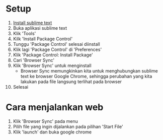 # Setup
1. [Install sublime text](https://www.sublimetext.com/)
2. Buka aplikasi sublime text
3. Klik 'Tools'
4. Kilk 'Install Package Control'
5. Tunggu 'Package Control' selesai diinstall
6. Klik lagi 'Package Control' di 'Preferences'
7. Klik 'Package Control: Install Package'
8. Cari 'Browser Sync'
9. Klik 'Browser Sync' untuk menginstall
    - Browser Sync memungkinkan kita untuk menghubungkan sublime text ke browser Google Chrome, sehingga perubahan yang kita lakukan pada file langsung terlihat pada browser
10. Selesai

# Cara menjalankan web
1. Klik 'Browser Sync' pada menu
2. Pilih file yang ingin dijalankan pada pilihan 'Start File'
3. Klik 'launch' dan buka google chrome
